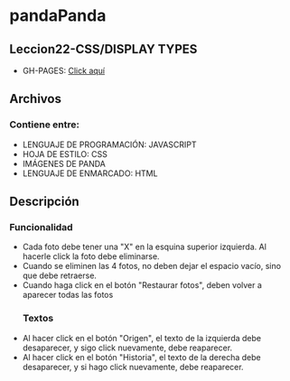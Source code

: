 # pandaPanda
## Leccion22-CSS/DISPLAY TYPES
+ GH-PAGES:    <a href="https://mgmp2.github.io/pandaPanda/"> Click aquí </a>

## Archivos
  ### Contiene entre:
+ LENGUAJE DE PROGRAMACIÓN: JAVASCRIPT
+ HOJA DE ESTILO:           CSS
+ IMÁGENES DE PANDA
+ LENGUAJE DE ENMARCADO:    HTML

## Descripción
   ### Funcionalidad
+ Cada foto debe tener una "X" en la esquina superior izquierda. Al hacerle click
      la foto debe eliminarse.
+ Cuando se eliminen las 4 fotos, no deben dejar el espacio vacío, sino que debe 
      retraerse.
+ Cuando haga click en el botón "Restaurar fotos", deben volver a aparecer todas
      las fotos
    ### Textos
+ Al hacer click en el botón "Origen", el texto de la izquierda debe desaparecer,
      y sigo click nuevamente, debe reaparecer.
+ Al hacer click en el botón "Historia", el texto de la derecha debe desaparecer, 
      y si hago click nuevamente, debe reaparecer.

